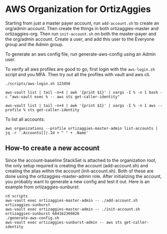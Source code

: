 # AWS Organization for OrtizAggies

Starting from just a master payer account, run `add-account.sh` to create an
org/admin account. Then create the things in both ortizaggies-master and
ortizaggies-org. Then run `init-account.sh` on both the master-payer and the
org/admin account. Create a user, and add this user to the Everyone group and
the Admin group.

To generate an aws config file, run generate-aws-config using an Admin user.

To verify all aws profiles are good to go, first login with the `aws-login.sh`
script and you MFA. Then try out all the profiles with vault and aws cli.

```
./scripts/aws-login.sh 123456

aws-vault list | tail -n+4 | awk '{print $1}' | xargs -I % -n 1 bash -c "aws-vault exec % -- aws sts get-caller-identity"

aws-vault list | tail -n+4 | awk '{print $1}' | xargs -I % -n 1 aws --profile % sts get-caller-identity
```

To list all accounts:

```
aws organizations --profile ortizaggies-master-admin list-accounts | jq -r '.Accounts[]|.Id + " " + .Name'
```

## How-to create a new account

Since the account-baseline StackSet is attached to the organization root, the
only setup required is creating the account (add-account.sh) and creating the
alias within the account (init-account.sh). Both of these are done using the
ortizaggies-master-admin role. After initializing the account, you probably want
to generate a new config and test it out. Here is an example from
ortizaggies-sunburst:

```
cd scripts
aws-vault exec ortizaggies-master-admin -- ./add-account.sh ortizaggies-sunburst
aws-vault exec ortizaggies-master-admin -- ./init-account.sh ortizaggies-sunburst 684162369826
./generate-aws-config.sh
aws-vault exec ortizaggies-sunburst-admin -- aws sts get-caller-identity
```
